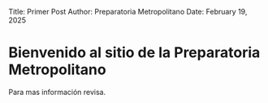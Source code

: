 Title:	Primer Post
Author: Preparatoria Metropolitano
Date:	February 19, 2025  

# Bienvenido al sitio de la Preparatoria Metropolitano

Para mas información revisa.
